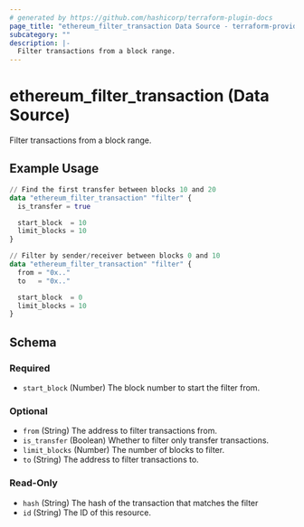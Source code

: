 ```yaml
---
# generated by https://github.com/hashicorp/terraform-plugin-docs
page_title: "ethereum_filter_transaction Data Source - terraform-provider-ethereum"
subcategory: ""
description: |-
  Filter transactions from a block range.
---
```


# ethereum_filter_transaction (Data Source)

Filter transactions from a block range.

## Example Usage

```terraform
// Find the first transfer between blocks 10 and 20
data "ethereum_filter_transaction" "filter" {
  is_transfer = true

  start_block  = 10
  limit_blocks = 10
}

// Filter by sender/receiver between blocks 0 and 10
data "ethereum_filter_transaction" "filter" {
  from = "0x.."
  to   = "0x.."

  start_block  = 0
  limit_blocks = 10
}
```

<!-- schema generated by tfplugindocs -->
## Schema

### Required

- `start_block` (Number) The block number to start the filter from.

### Optional

- `from` (String) The address to filter transactions from.
- `is_transfer` (Boolean) Whether to filter only transfer transactions.
- `limit_blocks` (Number) The number of blocks to filter.
- `to` (String) The address to filter transactions to.

### Read-Only

- `hash` (String) The hash of the transaction that matches the filter
- `id` (String) The ID of this resource.
